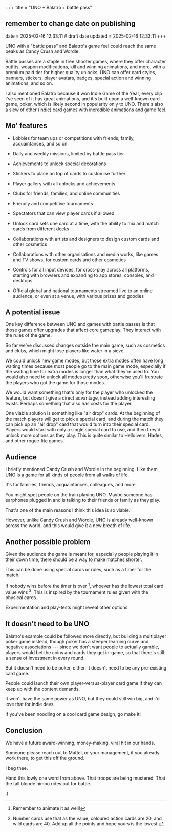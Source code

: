 +++
title = "UNO + Balatro + battle pass"
## remember to change date on publishing
date = 2025-02-16 12:33:11 # draft date
updated = 2025-02-16 12:33:11
+++

UNO with a "battle pass" and Balatro's game feel
could reach the same peaks as Candy Crush and Wordle.

Battle passes are a staple in free shooter games,
where they offer character outfits, weapon modifications,
kill and winning animations, and more,
with a premium paid tier for higher quality unlocks.
UNO can offer card styles, banners, stickers,
player avatars, badges,
special action and winning animations, and so on.

I also mentioned Balatro because it won
Indie Game of the Year,
every clip I've seen of it has great animations,
and it's built upon a well-known card game, poker,
which is likely second in popularity only to UNO.
There's also a slew of other (indie) card games
with incredible animations and game feel.

## Mo' features

- Lobbies for team ups or competitions with friends,
  family, acquaintances, and so on

- Daily and weekly missions, limited by battle pass tier

- Achievements to unlock special decorations

- Stickers to place on top of cards to customise further

- Player gallery with all unlocks and achievements

- Clubs for friends, families, and online communities

- Friendly and competitive tournaments

- Spectators that can view player cards if allowed

- Unlock card sets one card at a time,
  with the ability to mix and match cards
  from different decks

- Collaborations with artists and designers
  to design custom cards and other cosmetics

- Collaborations with other organisations
  and media works, like games and TV shows,
  for custom cards and other cosmetics

- Controls for all input devices,
  for cross-play across all platforms,
  starting with browsers and expanding
  to app stores, consoles, and desktops

- Official global and national tournaments
  streamed live to an online audience,
  or even at a venue,
  with various prizes and goodies

## A potential issue

One key difference between UNO
and games with battle passes
is that those games offer upgrades
that affect core gameplay.
They interact with the rules of the game.

So far we've discussed changes outside the main game,
such as cosmetics and clubs,
which might lose players like water in a sieve.

We could unlock new game modes,
but those extra modes often have long waiting times
because most people go to the main game mode,
especially if the waiting time for extra modes
is longer than what they're used to.
You would also need to unlock all modes pretty soon,
otherwise you'll frustrate the players
who got the game for those modes.

We would want something that's only for the player
who unlocked the feature,
but doesn't give a direct advantage,
instead adding interesting twists.
Perhaps something that also has costs for the player.

One viable solution is something like "air drop" cards.
At the beginning of the match
players will get to pick a special card,
and during the match they can pick up an "air drop" card
that would turn into their special card.
Players would start with only a single special card to use,
and then they'd unlock more options as they play.
This is quite similar to Helldivers, Hades,
and other rogue-lite games.

## Audience

I briefly mentioned Candy Crush and Wordle in the beginning.
Like them, UNO is a game for all kinds of people
from all walks of life.

It's for families, friends, acquaintances, colleagues, and more.

You might spot people on the train playing UNO.
Maybe someone has earphones plugged in
and is talking to their friends or family as they play.

That's one of the main reasons I think this idea is so viable.

However, unlike Candy Crush and Wordle,
UNO is already well-known across the world,
and this would give it a new breath of life.

## Another possible problem

Given the audience the game is meant for,
especially people playing it in their down time,
there should be a way to make matches shorter.

This can be done using special cards or rules,
such as a timer for the match.

If nobody wins before the timer is over [^animate],
whoever has the lowest total card value wins [^value].
This is inspired by the tournament rules
given with the physical cards.

[^animate]: Remember to animate it as well!

[^value]: Number cards use that as the value,
coloured action cards are 20, and wild cards are 40.
Add up all the points and hope yours is the lowest.

<!--
this adds an interesting aspect to the game,
where you want to discard action cards quickly,
but you also want to keep the draw cards around
for stacking on a draw card played on you.
-->

Experimentation and play-tests
might reveal other options.

## It doesn't need to be UNO

Balatro's example could be followed more directly,
but building a multiplayer poker game instead,
though poker has a steeper learning curve
and negative associations ---
since we don't want people to actually gamble,
players would bet the coins and cards they get in-game,
so that there's still a sense of investment in every round.

But it doesn't need to be poker, either.
It doesn't need to be any pre-existing card game.

People could launch their own
player-versus-player card game
if they can keep up with the content demands.

It won't have the same power as UNO,
but they could still win big,
and I'd love that for indie devs.

If you've been noodling on a cool card game design,
go make it!

## Conclusion

We have a future award-winning, money-making,
viral hit in our hands.

Someone please reach out to Mattel, or your management,
if you already work there, to get this off the ground.

I beg thee.

Hand this lowly one word from above.
That troops are being mustered.
That the tall blonde himbo rides out for battle.

:)
